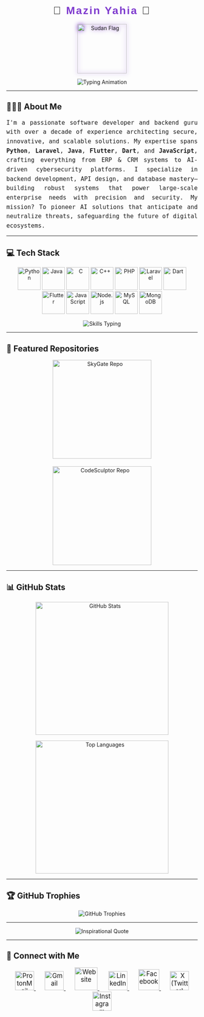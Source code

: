 <h1 align="center" style="font-family: 'Orbitron', sans-serif; font-weight: 900; letter-spacing: 0.1em;">
  🚀 <a href="https://mazinyahia.com/" style="color:#7E3ACE; text-decoration:none;">Mazin Yahia</a> 🚀
</h1>

<p align="center">
  <img src="https://cdn-icons-png.flaticon.com/512/7124/7124129.png" width="130" alt="Sudan Flag" style="filter: drop-shadow(0 0 6px #7E3ACE);" />
</p>

<p align="center">
  <img src="https://readme-typing-svg.demolab.com?font=Orbitron+Slab&color=%237E3ACE&size=30&center=true&vCenter=true&width=600&duration=6000&pause=1500&lines=Value+Loyalty+Above+All+Else" alt="Typing Animation" />
</p>

---

## 👨🏻‍💻 About Me

<p align="justify" style="font-size:1.1em; line-height:1.6; max-width: 760px; margin: auto; font-family: 'Roboto Mono', monospace;">
I'm a passionate software developer and backend guru with over a decade of experience architecting secure, innovative, and scalable solutions.  
My expertise spans <b>Python</b>, <b>Laravel</b>, <b>Java</b>, <b>Flutter</b>, <b>Dart</b>, and <b>JavaScript</b>, crafting everything from ERP & CRM systems to AI-driven cybersecurity platforms.  
I specialize in backend development, API design, and database mastery—building robust systems that power large-scale enterprise needs with precision and security.  
My mission? To pioneer AI solutions that anticipate and neutralize threats, safeguarding the future of digital ecosystems.
</p>

---

## 💻 Tech Stack

<p align="center" style="margin-bottom: 10px;">
  <img src="https://cdn.worldvectorlogo.com/logos/python-5.svg" alt="Python" width="60" height="60" />
  <img src="https://cdn.worldvectorlogo.com/logos/java-14.svg" alt="Java" width="60" height="60" />
  <img src="https://cdn.worldvectorlogo.com/logos/c-1.svg" alt="C" width="60" height="60" />
  <img src="https://cdn.worldvectorlogo.com/logos/c.svg" alt="C++" width="60" height="60" />
  <img src="https://upload.wikimedia.org/wikipedia/commons/2/27/PHP-logo.svg" alt="PHP" width="60" height="60" />
  <img src="https://cdn.worldvectorlogo.com/logos/laravel-2.svg" alt="Laravel" width="60" height="60" />
  <img src="https://cdn.worldvectorlogo.com/logos/dart.svg" alt="Dart" width="60" height="60" />
  <img src="https://cdn.worldvectorlogo.com/logos/flutter.svg" alt="Flutter" width="60" height="60" />
  <img src="https://cdn.worldvectorlogo.com/logos/javascript-1.svg" alt="JavaScript" width="60" height="60" />
  <img src="https://cdn.worldvectorlogo.com/logos/nodejs-icon.svg" alt="Node.js" width="60" height="60" />
  <img src="https://www.vectorlogo.zone/logos/mysql/mysql-ar21.svg" alt="MySQL" width="60" height="60" />
  <img src="https://cdn.worldvectorlogo.com/logos/mongodb-icon-1-1.svg" alt="MongoDB" width="60" height="60" />
</p>

<p align="center">
  <img src="https://readme-typing-svg.demolab.com?font=Roboto+Slab&color=%237E3ACE&size=30&center=true&vCenter=true&width=480&duration=2500&pause=1000&lines=Backend+Development;API+Design;Database+Management" alt="Skills Typing" />
</p>

---

## 📕 Featured Repositories

<div align="center" style="display:flex; justify-content:center; gap: 20px; flex-wrap: wrap;">
  <a href="https://github.com/alphazee09/SkyGate" style="text-decoration:none;">
    <img src="https://github-readme-stats.vercel.app/api/pin/?username=alphazee09&repo=SkyGate&theme=radical" alt="SkyGate Repo" width="260" />
  </a>
  <a href="https://github.com/alphazee09/CodeSculptor" style="text-decoration:none;">
    <img src="https://github-readme-stats.vercel.app/api/pin/?username=alphazee09&repo=CodeSculptor&theme=radical" alt="CodeSculptor Repo" width="260" />
  </a>
</div>

---

## 📊 GitHub Stats

<div align="center" style="display:flex; justify-content:center; gap: 15px; flex-wrap: wrap;">
  <img src="https://github-readme-stats.vercel.app/api?username=alphazee09&show_icons=true&count_private=true&theme=radical&hide_border=true" width="350" alt="GitHub Stats" />
  <img src="https://github-readme-stats.vercel.app/api/top-langs/?username=alphazee09&layout=compact&theme=radical&hide_border=true" width="350" alt="Top Languages" />
</div>

---

## 🏆 GitHub Trophies

<p align="center">
  <img src="https://github-profile-trophy.vercel.app/?username=alphazee09&row=2&column=3&theme=radical&no-bg=true&margin-w=15&margin-h=15&no-frame=true" alt="GitHub Trophies" />
</p>

---

<p align="center">
  <img src="https://quotes-github-readme.vercel.app/api?type=horizontal&theme=radical" alt="Inspirational Quote" />
</p>

---

## 🔗 Connect with Me

<p align="center" style="font-size: 1.2em;">
  <a href="mailto:mz@mazinyahia.com" title="ProtonMail" style="margin: 0 12px;">
    <img src="https://cdn.worldvectorlogo.com/logos/proton-mail-1.svg" alt="ProtonMail" width="50" />
  </a>
  <a href="mailto:tama26phone@gmail.com" title="Gmail" style="margin: 0 12px;">
    <img src="https://cdn.worldvectorlogo.com/logos/official-gmail-icon-2020-.svg" alt="Gmail" width="50" />
  </a>
  <a href="https://mazinyahia.com" title="Website" style="margin: 0 12px;">
    <img src="https://mazinyahia.com/storage/image-logo-photoroom.png" alt="Website" width="60" />
  </a>
  <a href="https://linkedin.com/in/alphazee09" title="LinkedIn" style="margin: 0 12px;">
    <img src="https://cdn.worldvectorlogo.com/logos/linkedin-icon-3.svg" alt="LinkedIn" width="50" />
  </a>
  <a href="https://www.facebook.com/alphazee09" title="Facebook" style="margin: 0 12px;">
    <img src="https://cdn.worldvectorlogo.com/logos/facebook.svg" alt="Facebook" width="55" />
  </a>
  <a href="https://x.com/alphazee09" title="X (Twitter)" style="margin: 0 12px;">
    <img src="https://cdn.worldvectorlogo.com/logos/x-2.svg" alt="X (Twitter)" width="50" />
  </a>
  <a href="https://www.instagram.com/alphazee_09" title="Instagram" style="margin: 0 12px;">
    <img src="https://cdn.worldvectorlogo.com/logos/instagram-2016-5.svg" alt="Instagram" width="50" />
  </a>
</p>
